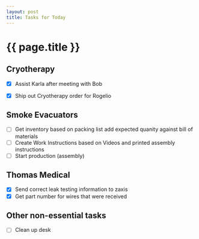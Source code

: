 ```yaml
---
layout: post
title: Tasks for Today
---
```

# {{  page.title }}

## Cryotherapy
- [x] Assist Karla after meeting with Bob
- [x] Ship out Cryotherapy order for Rogelio


## Smoke Evacuators
 - [ ] Get inventory based on packing list add expected quanity against bill of materials
 - [ ] Create Work Instructions based on Videos and printed assembly instructions
 - [ ] Start production (assembly) 

## Thomas Medical
- [x] Send correct leak testing information to zaxis
- [x] Get part number for wires that were received

## Other non-essential tasks
- [ ] Clean up desk